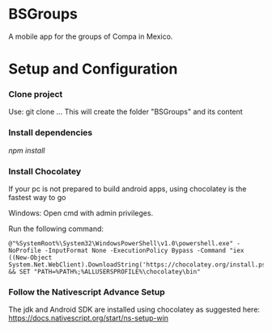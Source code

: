 # BSGroups
A mobile app for the groups of Compa in Mexico.

# Setup and Configuration
### Clone project
Use: git clone ...
This will create the folder "BSGroups" and its content

### Install dependencies
*npm install*

### Install Chocolatey
If your pc is not prepared to build android apps, using chocolatey is the fastest way to go

Windows: Open cmd with admin privileges.

Run the following command:
```
@"%SystemRoot%\System32\WindowsPowerShell\v1.0\powershell.exe" -NoProfile -InputFormat None -ExecutionPolicy Bypass -Command "iex ((New-Object System.Net.WebClient).DownloadString('https://chocolatey.org/install.ps1'))" && SET "PATH=%PATH%;%ALLUSERSPROFILE%\chocolatey\bin"
```
### Follow the Nativescript Advance Setup
The jdk and Android SDK are installed using chocolatey as suggested here: 
https://docs.nativescript.org/start/ns-setup-win
